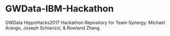 # GWData-IBM-Hackathon
GWData HippoHacks2017 Hackathon Repository for Team Synergy: Michael Arango, Joseph Schiarizzi, &amp; Rowland Zhang
